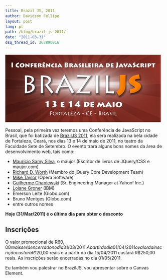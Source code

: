 ```yaml
---
title: Brazil JS, 2011
author: Davidson Fellipe
layout: post
lang: pt
path: /blog/brazil-js-2011/
date: "2011-03-31"
dsq_thread_id: 267890016
---
```


![](./banner-496.jpg)

Pessoal, pela primeira vez teremos uma Conferência de JavaScript no Brasil, que foi batizada de [BrazilJS 2011][2], ela será realizada na bela cidade de Fortaleza, Ceará, nos dias 13 e 14 de maio de 2011, no teatro da Faculdade Sete de Setembro. O evento trará alguns bons nomes da área de desenvolvimento web, tais como:

[2]: http://braziljs.com.br/2011/

-   [Maurício Samy Silva][3], o maujor (Escritor de livros de JQuery/CSS e maujor.com)
-   [Richard D. Worth][4] (Membro do jQuery Core Development Team)
-   [Mike Taylor][5] (Opera Software)
-   [Guilherme Chapiewski][6] (Sr. Engineering Manager at Yahoo! Inc.)
-   [Loiane Groner][7] (IBM)
-   Emerson Leite (Globo.com)
-   Bruno Mentges (Globo.com)
-   entre outros nomes

[3]: http://twitter.com/maujor
[4]: http://twitter.com/rworth
[5]: http://twitter.com/miketaylr
[6]: http://twitter.com/gchapiewski
[7]: http://twitter.com/loiane

**Hoje (31/Mar/2011) é o último dia para obter o desconto**

## Inscrições

O valor promocional de R$60,00 reais será encerrado no dia 31/03/2011. A partir do dia 01/04/2011 o valor da inscrição custará R$120,00 reais e a partir do dia 15/04/2011 custará R\$250,00 reais. As inscrições serão encerradas no dia 01/05/2011.

Eu também vou palestrar no BrazilJS, vou apresentar sobre o Canvas Element.[
][8]

[8]: http://fellipe.com/wp-content/uploads/2011/03/banner_braziljs.jpg
